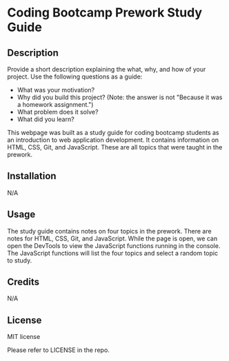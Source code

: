 # Coding Bootcamp Prework Study Guide

## Description

Provide a short description explaining the what, why, and how of your project. Use the following questions as a guide:

- What was your motivation?
- Why did you build this project? (Note: the answer is not "Because it was a homework assignment.")
- What problem does it solve?
- What did you learn?

This webpage was built as a study guide for coding bootcamp students as an introduction to web application development.  It contains information on HTML, CSS, Git, and JavaScript.  These are all topics that were taught in the prework.

## Installation

N/A

## Usage

The study guide contains notes on four topics in the prework.  There are notes for HTML, CSS, Git, and JavaScript.  While the page is open, we can open the DevTools to view the JavaScript functions running in the console.  The JavaScript functions will list the four topics and select a random topic to study.


## Credits

N/A

## License

MIT license

Please refer to LICENSE in the repo.